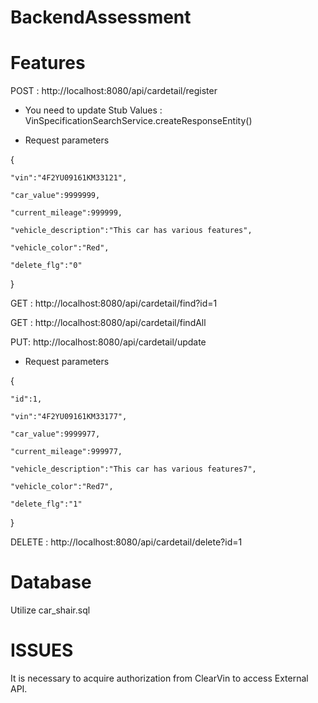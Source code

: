 # BackendAssessment

# Features

POST : http://localhost:8080/api/cardetail/register
  - You need to update Stub Values : VinSpecificationSearchService.createResponseEntity()
  
  - Request parameters

{ 

    "vin":"4F2YU09161KM33121", 

    "car_value":9999999, 

    "current_mileage":999999, 

    "vehicle_description":"This car has various features", 

    "vehicle_color":"Red", 

    "delete_flg":"0" 

} 

GET : http://localhost:8080/api/cardetail/find?id=1 

GET : http://localhost:8080/api/cardetail/findAll 

PUT: http://localhost:8080/api/cardetail/update 

  - Request parameters
  
{ 

    "id":1, 

    "vin":"4F2YU09161KM33177", 

    "car_value":9999977, 

    "current_mileage":999977, 

    "vehicle_description":"This car has various features7", 

    "vehicle_color":"Red7", 

    "delete_flg":"1" 

} 

DELETE : http://localhost:8080/api/cardetail/delete?id=1

# Database

Utilize car_shair.sql

# ISSUES
It is necessary to acquire authorization from ClearVin to access External API.



